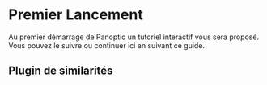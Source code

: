 # Premier Lancement

Au premier démarrage de Panoptic un tutoriel interactif vous sera proposé. Vous pouvez le suivre ou continuer ici en suivant ce guide. 

## Plugin de similarités

